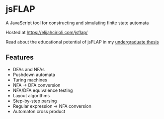 # jsFLAP

A JavaScript tool for constructing and simulating finite state automata

Hosted at https://elijahcirioli.com/jsflap/

Read about the educational potential of jsFLAP in my [undergraduate thesis](https://ir.library.oregonstate.edu/concern/honors_college_theses/pv63g7611)

## Features

-   DFAs and NFAs
-   Pushdown automata
-   Turing machines
-   NFA -> DFA conversion
-   NFA/DFA equivalence testing
-   Layout algorithms
-   Step-by-step parsing
-   Regular expression -> NFA conversion
-   Automaton cross product
